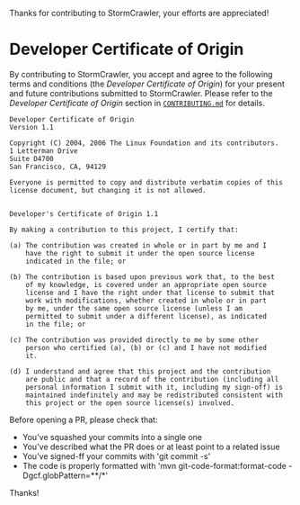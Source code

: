 Thanks for contributing to StormCrawler, your efforts are appreciated!

Developer Certificate of Origin
===============================

By contributing to StormCrawler, you accept and agree to the following terms and conditions (the *Developer Certificate of Origin*) for your present and future contributions submitted to StormCrawler. 
Please refer to the *Developer Certificate of Origin* section in [`CONTRIBUTING.md`](CONTRIBUTING.md) for details.

```
Developer Certificate of Origin
Version 1.1

Copyright (C) 2004, 2006 The Linux Foundation and its contributors.
1 Letterman Drive
Suite D4700
San Francisco, CA, 94129

Everyone is permitted to copy and distribute verbatim copies of this
license document, but changing it is not allowed.


Developer's Certificate of Origin 1.1

By making a contribution to this project, I certify that:

(a) The contribution was created in whole or in part by me and I
    have the right to submit it under the open source license
    indicated in the file; or

(b) The contribution is based upon previous work that, to the best
    of my knowledge, is covered under an appropriate open source
    license and I have the right under that license to submit that
    work with modifications, whether created in whole or in part
    by me, under the same open source license (unless I am
    permitted to submit under a different license), as indicated
    in the file; or

(c) The contribution was provided directly to me by some other
    person who certified (a), (b) or (c) and I have not modified
    it.

(d) I understand and agree that this project and the contribution
    are public and that a record of the contribution (including all
    personal information I submit with it, including my sign-off) is
    maintained indefinitely and may be redistributed consistent with
    this project or the open source license(s) involved.
```

Before opening a PR, please check that: 

* You've squashed your commits into a single one
* You've described what the PR does or at least point to a related issue
* You've signed-ff your commits with 'git commit -s'
* The code is properly formatted with 'mvn git-code-format:format-code -Dgcf.globPattern=**/*'

Thanks!

